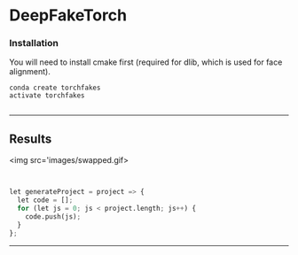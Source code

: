 # DeepFakeTorch

### Installation

You will need to install cmake first (required for dlib, which is used for face alignment).

```shell
conda create torchfakes
activate torchfakes


```

---

## Results

<img src='images/swapped.gif>

```python


let generateProject = project => {
  let code = [];
  for (let js = 0; js < project.length; js++) {
    code.push(js);
  }
};
```

---
